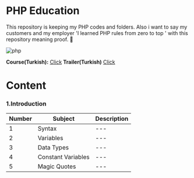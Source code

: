 # PHP Education

This repository is keeping my PHP codes and folders. Also i want to say my customers and my employer 'I learned  PHP rules from zero to top '  with this repository meaning proof. 🚀

![php](https://upload.wikimedia.org/wikipedia/commons/2/27/PHP-logo.svg)

**Course(Turkish):** [Click](https://www.udemy.com/course/php-egitim-seti/)
**Trailer(Turkish)** [Click](https://mp4-a.udemycdn.com/2020-03-31_02-05-47-74e4767903b8ec217ed78f0c959d857d/WebHD_720p.mp4?IOaT4uSBVlGZws0GKs2BARhzCJ--VZn7yAY4IADARZRABrqGFz-2xpvatRUIEUtcZc_mSaWrgqquTjMusb2qSlQHNv8pCCXTbiApkk2E6LTxwcaLUVoB4EMh-M3XTJeswbwx_inOTzoC0Jvr6_b9DMxHdR7Mm1dMzMTR-lZGw3n24Q)

# Content

### 1.Introduction
| Number | Subject            |Description|
|  ---   | ---                | ---       |
| 1      | Syntax             | ---       |
| 2      | Variables          | ---       |
| 3      | Data Types         | ---       |
| 4      | Constant Variables | ---       |
| 5      | Magic Quotes       | ---       |
